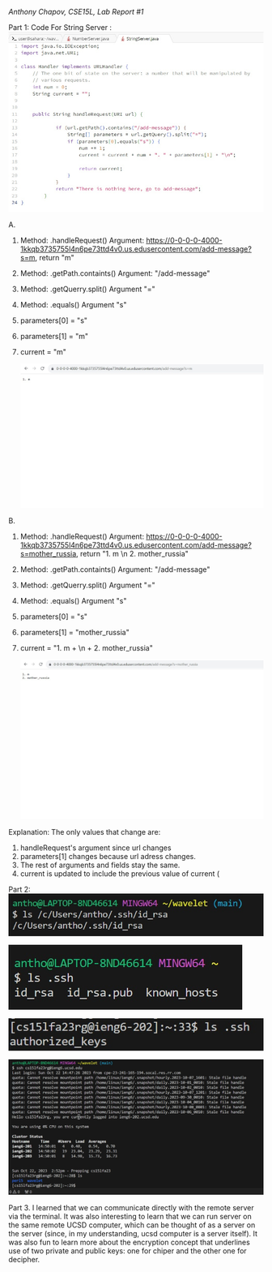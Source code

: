 _Anthony Chapov, CSE15L, Lab Report #1_

Part 1:
Code For String Server :
![StringServer](singleserver.jpg)

A.
  1. Method: .handleRequest()     Argument: https://0-0-0-0-4000-1kkqb3735755l4n6pe73ttd4v0.us.edusercontent.com/add-message?s=m, return "m"
  2. Method: .getPath.containts() Argument: "/add-message"
  3. Method: .getQuerry.split()   Argument "="
  4. Method: .equals()            Argument "s"
  5. parameters[0] = "s"
  6. parameters[1] = "m"
  7. current = "m"
     
     ![first run](scr1.jpg)
  
B.
  1. Method: .handleRequest()     Argument: https://0-0-0-0-4000-1kkqb3735755l4n6pe73ttd4v0.us.edusercontent.com/add-message?s=mother_russia, return "1. m \n 2. mother_russia"
  2. Method: .getPath.containts() Argument: "/add-message"
  3. Method: .getQuerry.split()   Argument "="
  4. Method: .equals()            Argument "s"
  5. parameters[0] = "s"
  6. parameters[1] = "mother_russia"
  7. current = "1. m + \n + 2. mother_russia"

     ![second run](scr2.jpg)

Explanation: 
The only values that change are:
 1. handleRequest's argument since url changes
 2. parameters[1] changes because url adress changes. 
 3. The rest of arguments and fields stay the same. 
 4. current is updated to include the previous value of current (

 

 

 Part 2: 
 ![private key](private.jpg)
 
 ![private key](private2.jpg)

 ![public key](public.jpg)

 ![terminal](login.jpg)
 


 Part 3. 
 I learned that we can communicate directly with the remote server via the terminal. It was also interesting to learn that we can run server on the same remote UCSD computer, which can be thought of as a server on the server (since, in my understanding, ucsd computer is a server itself). It was also fun to learn more about the encryption concept that underlines use of two private and public keys: one for chiper and the other one for decipher.  
 

